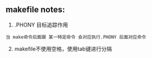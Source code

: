 ## makefile notes:

1. .PHONY 目标追踪作用

```text
当 make命令后面跟 某一特定命令 会对应执行.PHONY 后面对应命令
```

2. makefile不使用空格，使用tab键进行分隔

[comment]:[参考文章链接] (https://zhuanlan.zhihu.com/p/350297509)